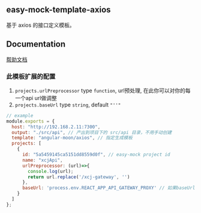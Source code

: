 easy-mock-template-axios
---
基于 axios 的接口定义模板。

Documentation
---
[帮助文档](https://easy-mock.github.io/easy-mock-cli/)

### 此模板扩展的配置
1. `projects.urlPreprocessor` type `function`, url预处理, 在此你可以对你的每一个api url做调整
2. `projects.baseUrl` type `string`, default `"''"`
```javascript
// example
module.exports = {
  host: "http://192.168.2.11:7300",
  output: "./src/api", // 产出到项目下的 src/api 目录，不用手动创建
  template: "angular-moon/axios", // 指定生成模板
  projects: [
    {
      id: "5a5459145ca5151dd8559d0f", // easy-mock project id
      name: "xcjApi",
      urlPreprocessor: (url)=>{
      	console.log(url);
      	return url.replace('/xcj-gateway', '')
      },
      baseUrl: 'process.env.REACT_APP_API_GATEWAY_PROXY' // 如果baseUrl为字符串请使用 "'baseUrl'"
    }
  ]
};

```
